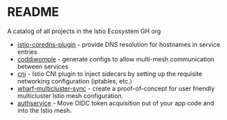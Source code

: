 # README
A catalog of all projects in the Istio Ecosystem GH org

* [istio-coredns-plugin](https://github.com/istio-ecosystem/istio-corends-plugin) - provide DNS resolution for hostnames in service entries
* [coddiwomple](https://github.com/istio-ecosystem/coddiwomple) - generate configs to allow multi-mesh communication between services
* [cni](https://github.com/istio-ecosystem/cni) - Istio CNI plugin to inject sidecars by setting up the requisite networking configuration (iptables, etc.)
* [wharf-multicluster-sync](https://github.com/istio-ecosystem/wharf-multicluster-sync) - create a proof-of-concept for user friendly multicluster Istio mesh configuration.
* [authservice](https://github.com/istio-ecosystem/authservice) - Move OIDC token acquisition out of your app code and into the Istio mesh.
